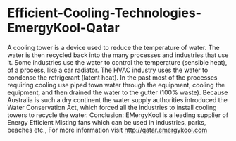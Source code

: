 # Efficient-Cooling-Technologies-EmergyKool-Qatar
A cooling tower is a device used to reduce the temperature of water. The water is then recycled back into the many processes and industries that use it. Some industries use the water to control the temperature (sensible heat), of a process, like a car radiator. The HVAC industry uses the water to condense the refrigerant (latent heat). In the past most of the processes requiring cooling use piped town water through the equipment, cooling the equipment, and then drained the water to the gutter (100% waste). Because Australia is such a dry continent the water supply authorities introduced the Water Conservation Act, which forced all the industries to install cooling towers to recycle the water.  Conclusion: EMergyKool is a leading supplier of Energy Efficient Misting fans which can be used in industries, parks, beaches etc., For more information visit http://qatar.emergykool.com
